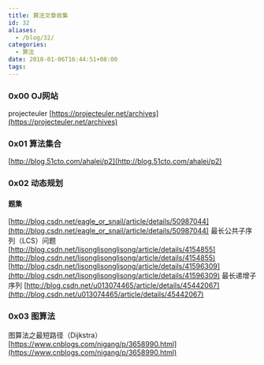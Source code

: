 ```yaml
---
title: 算法文章收集
id: 32
aliases:
  - /blog/32/
categories:
  - 算法
date: 2018-01-06T16:44:51+08:00
tags:
---
```


### 0x00 OJ网站

projecteuler
[https://projecteuler.net/archives](https://projecteuler.net/archives)
### 0x01 算法集合

[http://blog.51cto.com/ahalei/p2](http://blog.51cto.com/ahalei/p2)

### 0x02 动态规划

#### 题集

[http://blog.csdn.net/eagle_or_snail/article/details/50987044](http://blog.csdn.net/eagle_or_snail/article/details/50987044)
最长公共子序列（LCS）问题
[http://blog.csdn.net/lisonglisonglisong/article/details/4154855](http://blog.csdn.net/lisonglisonglisong/article/details/4154855)
[http://blog.csdn.net/lisonglisonglisong/article/details/41596309](http://blog.csdn.net/lisonglisonglisong/article/details/41596309)
最长递增子序列
[http://blog.csdn.net/u013074465/article/details/45442067](http://blog.csdn.net/u013074465/article/details/45442067)
### 0x03 图算法

图算法之最短路径（Dijkstra）
[https://www.cnblogs.com/nigang/p/3658990.html](https://www.cnblogs.com/nigang/p/3658990.html)
